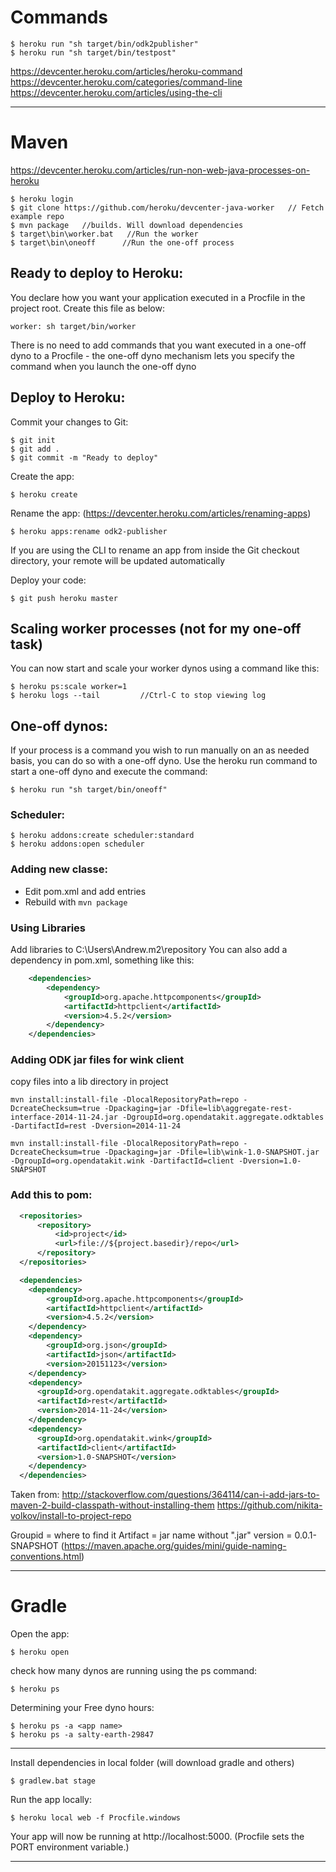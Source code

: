 # Commands

    $ heroku run "sh target/bin/odk2publisher"
    $ heroku run "sh target/bin/testpost"


https://devcenter.heroku.com/articles/heroku-command
https://devcenter.heroku.com/categories/command-line
https://devcenter.heroku.com/articles/using-the-cli

----------------
# Maven
https://devcenter.heroku.com/articles/run-non-web-java-processes-on-heroku

    $ heroku login
    $ git clone https://github.com/heroku/devcenter-java-worker   // Fetch example repo
    $ mvn package   //builds. Will download dependencies
    $ target\bin\worker.bat   //Run the worker
    $ target\bin\oneoff      //Run the one-off process

Ready to deploy to Heroku:
----------------------------
You declare how you want your application executed in a Procfile in the project root. Create this file as below:

`worker: sh target/bin/worker`

There is no need to add commands that you want executed in a one-off dyno to a Procfile - the one-off dyno mechanism lets you specify the command when you launch the one-off dyno

Deploy to Heroku:
-----------------
Commit your changes to Git:

    $ git init
    $ git add .
    $ git commit -m "Ready to deploy"

Create the app:

    $ heroku create

Rename the app:  (https://devcenter.heroku.com/articles/renaming-apps)

    $ heroku apps:rename odk2-publisher
 If you are using the CLI to rename an app from inside the Git checkout directory, your remote will be updated automatically

Deploy your code:

    $ git push heroku master

Scaling worker processes  (not for my one-off task)
------------------------
You can now start and scale your worker dynos using a command like this:

    $ heroku ps:scale worker=1
    $ heroku logs --tail         //Ctrl-C to stop viewing log

One-off dynos:
--------------
If your process is a command you wish to run manually on an as needed basis, you can do so with a one-off dyno. Use the heroku run command to start a one-off dyno and execute the command:

    $ heroku run "sh target/bin/oneoff"


### Scheduler:

    $ heroku addons:create scheduler:standard
    $ heroku addons:open scheduler


### Adding new classe:
- Edit pom.xml and add <program> entries
- Rebuild with `mvn package`

### Using Libraries
Add libraries to C:\Users\Andrew\.m2\repository
You can also add a dependency in pom.xml, something like this:
```xml
    <dependencies>
        <dependency>
            <groupId>org.apache.httpcomponents</groupId>
            <artifactId>httpclient</artifactId>
            <version>4.5.2</version>
        </dependency>
    </dependencies>
```




### Adding ODK jar files for wink client
copy files into a lib directory in project
```
mvn install:install-file -DlocalRepositoryPath=repo -DcreateChecksum=true -Dpackaging=jar -Dfile=lib\aggregate-rest-interface-2014-11-24.jar -DgroupId=org.opendatakit.aggregate.odktables -DartifactId=rest -Dversion=2014-11-24

mvn install:install-file -DlocalRepositoryPath=repo -DcreateChecksum=true -Dpackaging=jar -Dfile=lib\wink-1.0-SNAPSHOT.jar -DgroupId=org.opendatakit.wink -DartifactId=client -Dversion=1.0-SNAPSHOT
```
### Add this to pom:
```xml
  <repositories>
      <repository>
          <id>project</id>
          <url>file://${project.basedir}/repo</url>
      </repository>
  </repositories>

  <dependencies>
    <dependency>
        <groupId>org.apache.httpcomponents</groupId>
        <artifactId>httpclient</artifactId>
        <version>4.5.2</version>
    </dependency>
    <dependency>
        <groupId>org.json</groupId>
        <artifactId>json</artifactId>
        <version>20151123</version>
    </dependency>
    <dependency>
      <groupId>org.opendatakit.aggregate.odktables</groupId>
      <artifactId>rest</artifactId>
      <version>2014-11-24</version>
    </dependency>
    <dependency>
      <groupId>org.opendatakit.wink</groupId>
      <artifactId>client</artifactId>
      <version>1.0-SNAPSHOT</version>
    </dependency>
  </dependencies>
```
Taken from:
http://stackoverflow.com/questions/364114/can-i-add-jars-to-maven-2-build-classpath-without-installing-them
https://github.com/nikita-volkov/install-to-project-repo

Groupid = where to find it
Artifact = jar name without ".jar"
version = 0.0.1-SNAPSHOT
(https://maven.apache.org/guides/mini/guide-naming-conventions.html)


--------------
# Gradle

Open the app:

    $ heroku open

check how many dynos are running using the ps command:

    $ heroku ps

Determining your Free dyno hours:

    $ heroku ps -a <app name>
    $ heroku ps -a salty-earth-29847

------------------
Install dependencies in local folder (will download gradle and others)

    $ gradlew.bat stage

Run the app locally:

    $ heroku local web -f Procfile.windows

Your app will now be running at http://localhost:5000. (Procfile sets the PORT environment variable.)

--------
